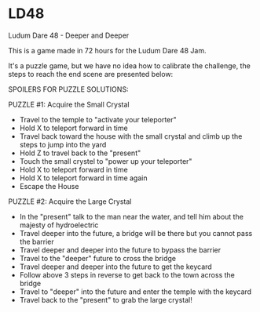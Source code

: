 # LD48
Ludum Dare 48 - Deeper and Deeper

This is a game made in 72 hours for the Ludum Dare 48 Jam.

It's a puzzle game, but we have no idea how to calibrate the challenge, the steps to reach the end scene are presented below:


SPOILERS FOR PUZZLE SOLUTIONS:


PUZZLE #1: Acquire the Small Crystal
- Travel to the temple to "activate your teleporter"
- Hold X to teleport forward in time
- Travel back toward the house with the small crystal and climb up the steps to jump into the yard
- Hold Z to travel back to the "present"
- Touch the small crystel to "power up your teleporter"
- Hold X to teleport forward in time
- Hold X to teleport forward in time again
- Escape the House









PUZZLE #2: Acquire the Large Crystal
 - In the "present" talk to the man near the water, and tell him about the majesty of hydroelectric
 - Travel deeper into the future, a bridge will be there but you cannot pass the barrier
 - Travel deeper and deeper into the future to bypass the barrier
 - Travel to the "deeper" future to cross the bridge
 - Travel deeper and deeper into the future to get the keycard
 - Follow above 3 steps in reverse to get back to the town across the bridge
 - Travel to "deeper" into the future and enter the temple with the keycard
 - Travel back to the "present" to grab the large crystal!
